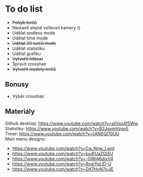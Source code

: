 # To do list
+ ~~Pohyb terčů~~
+ Nastavit stejné velikosti kamery ()
+ Udělat endless mode
+ Udělat time mode
+ ~~Udělat 20 terčů mode~~
+ Udělat statistiku
+ Udělat grafiku
+ ~~Vytvořit hitboxi~~
+ Spravit crosshair
+ ~~Vytvořit modely terčů~~

## Bonusy
+ Výběr crosshair

## Materiály
Github desktop: https://www.youtube.com/watch?v=sjlVox4f5Ww<br>
Statistiky: https://www.youtube.com/watch?v=B2JsymHzgvE<br>
Timer: https://www.youtube.com/watch?v=ijAN0QI70UU<br>
Main menu designy:<br>
+ https://www.youtube.com/watch?v=Cq_Nnw_LwnI
+ https://www.youtube.com/watch?v=IuuKUaZQiSU
+ https://www.youtube.com/watch?v=-GWjA6dixV4
+ https://www.youtube.com/watch?v=RsgiYqLID-U
+ https://www.youtube.com/watch?v=DX7HyN7oJjE
